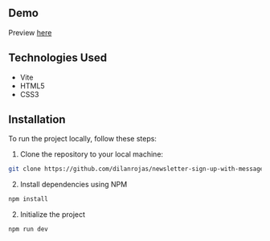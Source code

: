 ## Demo

Preview [here](https://newsletter-sign-up-with-messages.pages.dev/)

## Technologies Used

- Vite
- HTML5
- CSS3

## Installation

To run the project locally, follow these steps:

1. Clone the repository to your local machine:

```bash
git clone https://github.com/dilanrojas/newsletter-sign-up-with-messages.git
```

2. Install dependencies using NPM

```bash
npm install
```

2. Initialize the project

```bash
npm run dev
```

